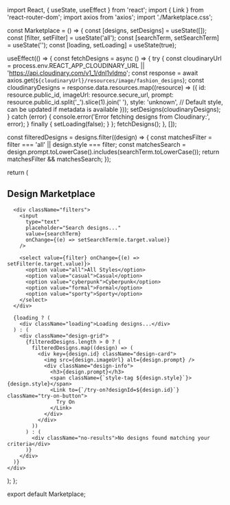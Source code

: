 import React, { useState, useEffect } from 'react';
import { Link } from 'react-router-dom';
import axios from 'axios';
import './Marketplace.css';

const Marketplace = () => {
  const [designs, setDesigns] = useState([]);
  const [filter, setFilter] = useState('all');
  const [searchTerm, setSearchTerm] = useState('');
  const [loading, setLoading] = useState(true);

  useEffect(() => {
    const fetchDesigns = async () => {
      try {
        const cloudinaryUrl = process.env.REACT_APP_CLOUDINARY_URL || 'https://api.cloudinary.com/v1_1/dnl1vldmo';
        const response = await axios.get(`${cloudinaryUrl}/resources/image/fashion_designs`);
        const cloudinaryDesigns = response.data.resources.map((resource) => ({
          id: resource.public_id,
          imageUrl: resource.secure_url,
          prompt: resource.public_id.split('_').slice(1).join(' '),
          style: 'unknown', // Default style, can be updated if metadata is available
        }));
        setDesigns(cloudinaryDesigns);
      } catch (error) {
        console.error('Error fetching designs from Cloudinary:', error);
      } finally {
        setLoading(false);
      }
    };
    fetchDesigns();
  }, []);

  const filteredDesigns = designs.filter((design) => {
    const matchesFilter = filter === 'all' || design.style === filter;
    const matchesSearch = design.prompt.toLowerCase().includes(searchTerm.toLowerCase());
    return matchesFilter && matchesSearch;
  });

  return (
    <div className="marketplace-container">
      <h2>Design Marketplace</h2>

      <div className="filters">
        <input
          type="text"
          placeholder="Search designs..."
          value={searchTerm}
          onChange={(e) => setSearchTerm(e.target.value)}
        />

        <select value={filter} onChange={(e) => setFilter(e.target.value)}>
          <option value="all">All Styles</option>
          <option value="casual">Casual</option>
          <option value="cyberpunk">Cyberpunk</option>
          <option value="formal">Formal</option>
          <option value="sporty">Sporty</option>
        </select>
      </div>

      {loading ? (
        <div className="loading">Loading designs...</div>
      ) : (
        <div className="design-grid">
          {filteredDesigns.length > 0 ? (
            filteredDesigns.map((design) => (
              <div key={design.id} className="design-card">
                <img src={design.imageUrl} alt={design.prompt} />
                <div className="design-info">
                  <h3>{design.prompt}</h3>
                  <span className={`style-tag ${design.style}`}>{design.style}</span>
                  <Link to={`/try-on?designId=${design.id}`} className="try-on-button">
                    Try On
                  </Link>
                </div>
              </div>
            ))
          ) : (
            <div className="no-results">No designs found matching your criteria</div>
          )}
        </div>
      )}
    </div>
  );
};

export default Marketplace;